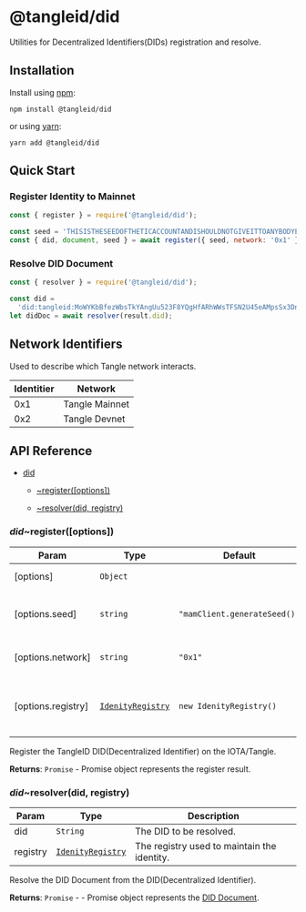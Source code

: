 # @tangleid/did

Utilities for Decentralized Identifiers(DIDs) registration and resolve.

## Installation

Install using [npm](https://www.npmjs.org/):

```shell
npm install @tangleid/did
```

or using [yarn](https://yarnpkg.com/):

```shell
yarn add @tangleid/did
```

## Quick Start

### Register Identity to Mainnet

```javascript
const { register } = require('@tangleid/did');

const seed = 'THISISTHESEEDOFTHETICACCOUNTANDISHOULDNOTGIVEITTOANYBODYELSE';
const { did, document, seed } = await register({ seed, network: '0x1' });
```

### Resolve DID Document

```javascript
const { resolver } = require('@tangleid/did');

const did =
  'did:tangleid:MoWYKbBfezWbsTkYAngUu523F8YQgHfARhWWsTFSN2U45eAMpsSx3DnrV4SyZHCFuyDqjvQdg7';
let didDoc = await resolver(result.did);
```

## Network Identifiers

Used to describe which Tangle network interacts.

| Identitier | Network        |
| ---------- | -------------- |
| 0x1        | Tangle Mainnet |
| 0x2        | Tangle Devnet  |

## API Reference


* [did](#module_did)

    * [~register([options])](#module_did..register)

    * [~resolver(did, registry)](#module_did..resolver)


<a name="module_did..register"></a>

### *did*~register([options])

| Param | Type | Default | Description |
| --- | --- | --- | --- |
| [options] | <code>Object</code> |  | Registration options |
| [options.seed] | <code>string</code> | <code>&quot;mamClient.generateSeed()&quot;</code> | The seed for the master channel. |
| [options.network] | <code>string</code> | <code>&quot;0x1&quot;</code> | The network identitfer. |
| [options.registry] | [<code>IdenityRegistry</code>](#IdenityRegistry) | <code>new IdenityRegistry()</code> | The registry used to maintain the identity. |

Register the TangleID DID(Decentralized Identifier) on the IOTA/Tangle.

**Returns**: <code>Promise</code> - Promise object represents the register result.  
<a name="module_did..resolver"></a>

### *did*~resolver(did, registry)

| Param | Type | Description |
| --- | --- | --- |
| did | <code>String</code> | The DID to be resolved. |
| registry | [<code>IdenityRegistry</code>](#IdenityRegistry) | The registry used to maintain the identity. |

Resolve the DID Document from the DID(Decentralized Identifier).

**Returns**: <code>Promise</code> - - Promise object represents the [DID Document](https://w3c-ccg.github.io/did-spec/#did-documents).  
